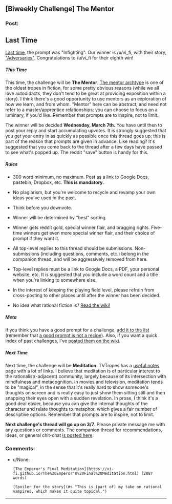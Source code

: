 ## [Biweekly Challenge] The Mentor

### Post:

## Last Time

[Last time](https://www.reddit.com/r/rational/comments/7w05pl/biweekly_challenge_infighting/), the prompt was "Infighting". Our winner is /u/vi_fi, with their story, ["Adversaries"](https://www.reddit.com/r/rational/comments/7w05pl/biweekly_challenge_infighting/dtxbpsu/). Congratulations to /u/vi_fi for their eighth win!

##### This Time

This time, the challenge will be **The Mentor**. [The mentor archtype](http://tvtropes.org/pmwiki/pmwiki.php/Main/MentorArchetype) is one of the oldest tropes in fiction, for some pretty obvious reasons (while we all love autodidacts, they don't tend to be great at providing exposition within a story). I think there's a good opportunity to use mentors as an exploration of how we learn, and from whom. "Mentor" here can be abstract, and need not refer to a master/apprentice relationships; you can choose to focus on a luminary, if you'd like. Remember that prompts are to inspire, not to limit.

The winner will be decided **Wednesday, March 7th.** You have until then to post your reply and start accumulating upvotes. It is strongly suggested that you get your entry in as quickly as possible once this thread goes up; this is part of the reason that prompts are given in advance. Like reading? It's suggested that you come back to the thread after a few days have passed to see what's popped up. The reddit "save" button is handy for this.

##### Rules

* 300 word minimum, no maximum. Post as a link to Google Docs, pastebin, Dropbox, etc. **This is mandatory.**

* No plagiarism, but you're welcome to recycle and revamp your own ideas you've used in the past.

* Think before you downvote.

* Winner will be determined by "best" sorting.

* Winner gets reddit gold, special winner flair, and bragging rights. Five-time winners get even more special winner flair, and their choice of prompt if they want it.

* All top-level replies to this thread should be submissions. Non-submissions (including questions, comments, etc.) belong in the companion thread, and will be aggressively removed from here.

* Top-level replies must be a link to Google Docs, a PDF, your personal website, etc. It is suggested that you include a word count and a title when you're linking to somewhere else.

* In the interest of keeping the playing field level, please refrain from cross-posting to other places until after the winner has been decided.

* No idea what rational fiction is? [Read the wiki!](http://www.reddit.com/r/rational/wiki/index)

##### Meta

If you think you have a good prompt for a challenge, [add it to the list](https://docs.google.com/spreadsheets/d/1B6HaZc8FYkr6l6Q4cwBc9_-Yq1g0f_HmdHK5L1tbEbA/edit?usp=sharing) (remember that [a good prompt is not a recipe](http://www.reddit.com/r/WritingPrompts/wiki/prompts?src=RECIPE)). Also, if you want a quick index of past challenges, I've [posted them on the wiki](https://www.reddit.com/r/rational/wiki/weeklychallenge).

##### Next Time

Next time, the challenge will be **Meditation**. TVTropes has a [useful notes](http://tvtropes.org/pmwiki/pmwiki.php/UsefulNotes/Meditation) page with a lot of links. I believe that meditation is of particular interest to the rationalist(-adjacent) community, largely because of its intersection with mindfulness and metacognition. In movies and television, meditation tends to be "magical", in the sense that it's really hard to show someone's thoughts on screen and is really easy to just show them sitting still and then snapping their eyes open with a sudden revelation. In prose, I think it's a good deal easier, because you can give the internal thoughts of the character and relate thoughts to metaphor, which gives a fair number of descriptive options. Remember that prompts are to inspire, not to limit.

**Next challenge's thread will go up on 3/7**. Please private message me with any questions or comments. The companion thread for recommendations, ideas, or general chit-chat [is posted here](https://www.reddit.com/r/rational/comments/7zb204/challenge_companion_the_mentor/).

### Comments:

- u/None:
  ```
  [The Emperor's Final Meditation](https://vi-fi.github.io/The%20Emperor's%20Final%20Meditation.html) (2887 words)

  [Spoiler for the story](#s "This is (part of) my take on rational vampires, which makes it quite topical.")
  ```

---

